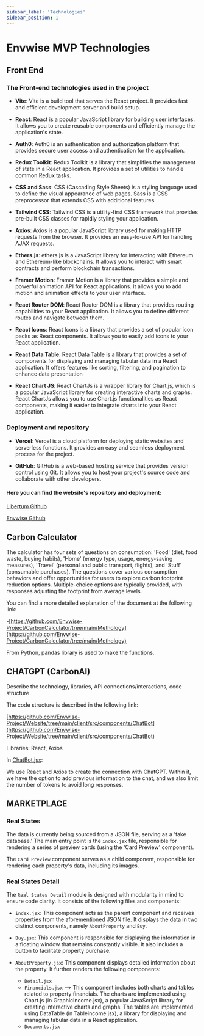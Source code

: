 ```yaml
---
sidebar_label: 'Technologies'
sidebar_position: 1
---
```


# Envwise MVP Technologies
  
  
## Front End  

### The Front-end technologies used in the project 


- **Vite**: Vite is a build tool that serves the React project. It provides fast and efficient development server and build setup.
    
- **React**: React is a popular JavaScript library for building user interfaces. It allows you to create reusable components and efficiently manage the application's state.
    
- **Auth0**: Auth0 is an authentication and authorization platform that provides secure user access and authentication for the application.
    
- **Redux Toolkit**: Redux Toolkit is a library that simplifies the management of state in a React application. It provides a set of utilities to handle common Redux tasks.
    
- **CSS and Sass**: CSS (Cascading Style Sheets) is a styling language used to define the visual appearance of web pages. Sass is a CSS preprocessor that extends CSS with additional features.
    
- **Tailwind CSS**: Tailwind CSS is a utility-first CSS framework that provides pre-built CSS classes for rapidly styling your application.
    
- **Axios**: Axios is a popular JavaScript library used for making HTTP requests from the browser. It provides an easy-to-use API for handling AJAX requests.
    
- **Ethers.js**: ethers.js is a JavaScript library for interacting with Ethereum and Ethereum-like blockchains. It allows you to interact with smart contracts and perform blockchain transactions.
    
- **Framer Motion**: Framer Motion is a library that provides a simple and powerful animation API for React applications. It allows you to add motion and animation effects to your user interface.
    
- **React Router DOM**: React Router DOM is a library that provides routing capabilities to your React application. It allows you to define different routes and navigate between them.

- **React Icons**: React Icons is a library that provides a set of popular icon packs as React components. It allows you to easily add icons to your React application.

- **React Data Table**: React Data Table is a library that provides a set of components for displaying and managing tabular data in a React application. It offers features like sorting, filtering, and pagination to enhance data presentation

- **React Chart JS**: React ChartJs is a wrapper library for Chart.js, which is a popular JavaScript library for creating interactive charts and graphs. React ChartJs allows you to use Chart.js functionalities as React components, making it easier to integrate charts into your React application.

  

### Deployment and repository

- **Vercel**: Vercel is a cloud platform for deploying static websites and serverless functions. It provides an easy and seamless deployment process for the project.

- **GitHub**: GitHub is a web-based hosting service that provides version control using Git. It allows you to host your project's source code and collaborate with other developers.

  

#### Here you can find the website's repository and deployment:

  
[Libertum Github](https://github.com/Libertum-Project/Website)

[Envwise Github](https://github.com/Envwise-Project/Website)

  
  
## Carbon Calculator    

The calculator has four sets of questions on consumption: 'Food' (diet, food waste, buying habits), 'Home' (energy type, usage, energy-saving measures), 'Travel' (personal and public transport, flights), and 'Stuff' (consumable purchases). The questions cover various consumption behaviors and offer opportunities for users to explore carbon footprint reduction options. Multiple-choice options are typically provided, with responses adjusting the footprint from average levels. 

  

You can find a more detailed explanation of the document at the following link:

-[https://github.com/Envwise-Project/CarbonCalculator/tree/main/Methology](https://github.com/Envwise-Project/CarbonCalculator/tree/main/Methology)

  

From Python, pandas library is used to make the functions.

  
## CHATGPT (CarbonAI) 

Describe the technology, libraries, API connections/interactions, code structure

  

The code structure is described in the following link:

[https://github.com/Envwise-Project/Website/tree/main/client/src/components/ChatBot](https://github.com/Envwise-Project/Website/tree/main/client/src/components/ChatBot)

  

Libraries: React, Axios

  

In [ChatBot.jsx](https://github.com/Envwise-Project/Website/blob/main/client/src/components/ChatBot/ChatBot.jsx):

We use React and Axios to create the connection with ChatGPT. Within it, we have the option to add previous information to the chat, and we also limit the number of tokens to avoid long responses.

## MARKETPLACE 

### **Real States** 

The data is currently being sourced from a JSON file, serving as a 'fake database.' The main entry point is the `index.jsx` file, responsible for rendering a series of preview cards (using the 'Card Preview' component).

The `Card Preview` component serves as a child component, responsible for rendering each property's data, including its images.

 ### **Real States Detail**

The `Real States Detail` module is designed with modularity in mind to ensure code clarity. It consists of the following files and components:

- `index.jsx`: This component acts as the parent component and receives properties from the aforementioned JSON file. It displays the data in two distinct components, namely `AboutProperty` and `Buy`.

- `Buy.jsx`: This component is responsible for displaying the information in a floating window that remains constantly visible. It also includes a button to facilitate property purchase.

- `AboutProperty.jsx`: This component displays detailed information about the property. It further renders the following components:
  - `Detail.jsx`
  - `Financials.jsx` --> This component includes both charts and tables related to property financials. 
  The charts are implemented using Chart.js (in GraphicIncome.jsx), a popular JavaScript library for creating interactive charts and graphs. The tables are implemented using DataTable (in Tableincome.jsx), a library for displaying and managing tabular data in a React application.
  - `Documents.jsx`


